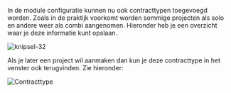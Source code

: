 In de module configuratie kunnen nu ook contracttypen toegevoegd worden. Zoals in de praktijk voorkomt worden sommige projecten als solo en andere weer als combi aangenomen. Hieronder heb je een overzicht waar je deze informatie kunt opslaan.

![knipsel-32](https://user-images.githubusercontent.com/95087870/149657172-f6ccbef8-f6e6-4614-8b0e-4abc6529e7fa.PNG)

Als je later een project wil aanmaken dan kun je deze contracttype in het venster ook terugvinden. Zie hieronder:

![Contracttype](https://user-images.githubusercontent.com/95087870/154237742-4e0f7d19-0012-491b-9878-fed5fef93aed.png)
